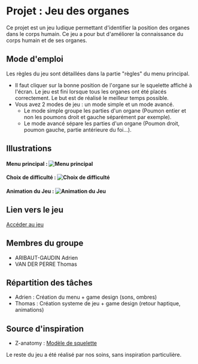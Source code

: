 # **Projet** : **Jeu des organes**

Ce projet est un jeu ludique permettant d'identifier la position des organes dans le corps humain. Ce jeu a pour but d'améliorer la connaissance du corps humain et de ses organes.

## Mode d'emploi

Les règles du jeu sont détaillées dans la partie "règles" du menu principal.

- Il faut cliquer sur la bonne position de l'organe sur le squelette affiché à l'écran. Le jeu est fini lorsque tous les organes ont été placés correctement. Le but est de réalisé le meilleur temps possible.
- Vous avez 2 modes de jeu : un mode simple et un mode avancé.
  - Le mode simple groupe les parties d'un organe (Poumon entier et non les poumons droit et gauche séparément par exemple).
  - Le mode avancé sépare les parties d'un organe (Poumon droit, poumon gauche, partie antérieure du foi...).

## Illustrations

#### Menu principal : ![Menu principal](public/assets/images/screen_main_menu.png)

#### Choix de difficulté : ![Choix de difficulté](public/assets/images/choix_de_difficultés.png)

#### Animation du Jeu : ![Animation du Jeu](anim.gif)


## Lien vers le jeu

[Accéder au jeu](https://skeleton-game.vercel.app/)

## Membres du groupe
- ARIBAUT-GAUDIN Adrien
- VAN DER PERRE Thomas

## Répartition des tâches
- Adrien : Création du menu + game design (sons, ombres)
- Thomas : Création systeme de jeu + game design (retour haptique, animations)

## Source d'inspiration
- Z-anatomy : [Modèle de squelette](https://www.z-anatomy.com/)

Le reste du jeu a été réalisé par nos soins, sans inspiration particulière.
